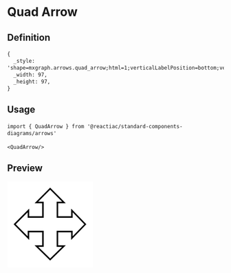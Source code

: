 # Quad Arrow

## Definition

```
{
  _style: 'shape=mxgraph.arrows.quad_arrow;html=1;verticalLabelPosition=bottom;verticalAlign=top;strokeWidth=2;strokeColor=#000000;',
  _width: 97,
  _height: 97,
}
```

## Usage

```
import { QuadArrow } from '@reactiac/standard-components-diagrams/arrows'

<QuadArrow/>
```

## Preview

<img src="./quad-arrow.png" width="200"/>
